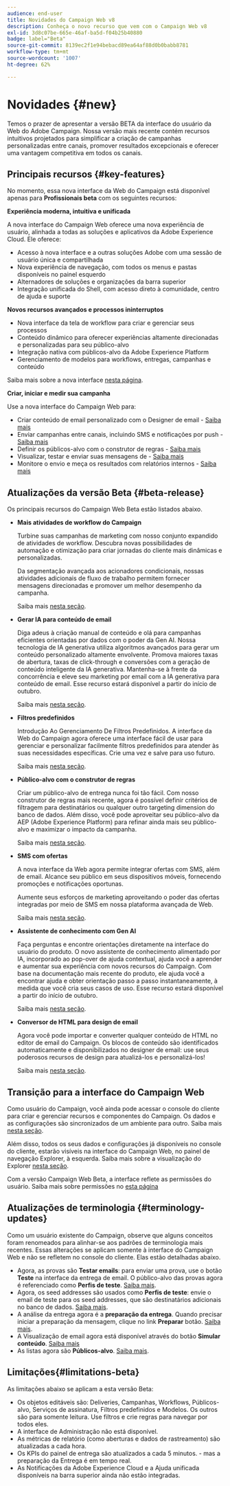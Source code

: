```yaml
---
audience: end-user
title: Novidades do Campaign Web v8
description: Conheça o novo recurso que vem com o Campaign Web v8
exl-id: 3d8c07be-665e-46af-ba5d-f04b25b40880
badge: label="Beta"
source-git-commit: 8139ec2f1e94bebacd89ea64af88d0b0babb8781
workflow-type: tm+mt
source-wordcount: '1007'
ht-degree: 62%

---
```



# Novidades {#new}

Temos o prazer de apresentar a versão BETA da interface do usuário da Web do Adobe Campaign. Nossa versão mais recente contém recursos intuitivos projetados para simplificar a criação de campanhas personalizadas entre canais, promover resultados excepcionais e oferecer uma vantagem competitiva em todos os canais.

## Principais recursos {#key-features}

No momento, essa nova interface da Web do Campaign está disponível apenas para **Profissionais beta** com os seguintes recursos:

**Experiência moderna, intuitiva e unificada**

A nova interface do Campaign Web oferece uma nova experiência de usuário, alinhada a todas as soluções e aplicativos da Adobe Experience Cloud. Ele oferece:

* Acesso à nova interface e a outras soluções Adobe com uma sessão de usuário única e compartilhada
* Nova experiência de navegação, com todos os menus e pastas disponíveis no painel esquerdo
* Alternadores de soluções e organizações da barra superior
* Integração unificada do Shell, com acesso direto à comunidade, centro de ajuda e suporte

**Novos recursos avançados e processos ininterruptos**

* Nova interface da tela de workflow para criar e gerenciar seus processos
* Conteúdo dinâmico para oferecer experiências altamente direcionadas e personalizadas para seu público-alvo
* Integração nativa com públicos-alvo da Adobe Experience Platform
* Gerenciamento de modelos para workflows, entregas, campanhas e conteúdo

Saiba mais sobre a nova interface [nesta página](../get-started/user-interface.md).

**Criar, iniciar e medir sua campanha**

Use a nova interface do Campaign Web para:

* Criar conteúdo de email personalizado com o Designer de email - [Saiba mais](../content/edit-content.md)
* Enviar campanhas entre canais, incluindo SMS e notificações por push - [Saiba mais](../workflows/activities/channels.md)
* Definir os públicos-alvo com o construtor de regras - [Saiba mais](../audience/about-recipients.md)
* Visualizar, testar e enviar suas mensagens de  - [Saiba mais](../monitor/prepare-send.md)
* Monitore o envio e meça os resultados com relatórios internos - [Saiba mais](../reporting/delivery-reports.md)


## Atualizações da versão Beta {#beta-release}

Os principais recursos do Campaign Web Beta estão listados abaixo.

* **Mais atividades de workflow do Campaign**

  Turbine suas campanhas de marketing com nosso conjunto expandido de atividades de workflow. Descubra novas possibilidades de automação e otimização para criar jornadas do cliente mais dinâmicas e personalizadas.

  Da segmentação avançada aos acionadores condicionais, nossas atividades adicionais de fluxo de trabalho permitem fornecer mensagens direcionadas e promover um melhor desempenho da campanha.

  Saiba mais [nesta seção](../workflows/gs-workflows.md).

* **Gerar IA para conteúdo de email**

  Diga adeus à criação manual de conteúdo e olá para campanhas eficientes orientadas por dados com o poder da Gen AI.  Nossa tecnologia de IA generativa utiliza algoritmos avançados para gerar um conteúdo personalizado altamente envolvente. Promova maiores taxas de abertura, taxas de click-through e conversões com a geração de conteúdo inteligente da IA generativa. Mantenha-se à frente da concorrência e eleve seu marketing por email com a IA generativa para conteúdo de email. Esse recurso estará disponível a partir do início de outubro.

  Saiba mais [nesta seção](../content/generative-gs.md).

* **Filtros predefinidos**

  Introdução Ao Gerenciamento De Filtros Predefinidos. A interface da Web do Campaign agora oferece uma interface fácil de usar para gerenciar e personalizar facilmente filtros predefinidos para atender às suas necessidades específicas. Crie uma vez e salve para uso futuro.

  Saiba mais [nesta seção](../get-started/predefined-filters.md).

* **Público-alvo com o construtor de regras**

  Criar um público-alvo de entrega nunca foi tão fácil. Com nosso construtor de regras mais recente, agora é possível definir critérios de filtragem para destinatários ou qualquer outro targeting dimension do banco de dados. Além disso, você pode aproveitar seu público-alvo da AEP (Adobe Experience Platform) para refinar ainda mais seu público-alvo e maximizar o impacto da campanha.

  Saiba mais [nesta seção](../audience/segment-builder.md).

* **SMS com ofertas**

  A nova interface da Web agora permite integrar ofertas com SMS, além de email. Alcance seu público em seus dispositivos móveis, fornecendo promoções e notificações oportunas.

  Aumente seus esforços de marketing aproveitando o poder das ofertas integradas por meio de SMS em nossa plataforma avançada de Web.

  Saiba mais [nesta seção](../content/offers.md).

<!--
* Adobe Experience Manager (AEM) Integration
    
    With our AEM integration extended to web UI, you can easily manage assets and synchronize full HTML templates, empowering you to create captivating digital experiences without any hassle. 
    
    Elevate and streamline your content management capabilities on the web UI with this integration to boost productivity.
-->

* **Assistente de conhecimento com Gen AI**

  Faça perguntas e encontre orientações diretamente na interface do usuário do produto. O novo assistente de conhecimento alimentado por IA, incorporado ao pop-over de ajuda contextual, ajuda você a aprender e aumentar sua experiência com novos recursos do Campaign. Com base na documentação mais recente do produto, ele ajuda você a encontrar ajuda e obter orientação passo a passo instantaneamente, à medida que você cria seus casos de uso. Esse recurso estará disponível a partir do início de outubro.

  Saiba mais [nesta seção](../get-started/using-ai.md).

* **Conversor de HTML para design de email**

  Agora você pode importar e converter qualquer conteúdo de HTML no editor de email do Campaign. Os blocos de conteúdo são identificados automaticamente e disponibilizados no designer de email: use seus poderosos recursos de design para atualizá-los e personalizá-los!

  Saiba mais [nesta seção](../content/existing-content.md).


## Transição para a interface do Campaign Web

Como usuário do Campaign, você ainda pode acessar o console do cliente para criar e gerenciar recursos e componentes do Campaign. Os dados e as configurações são sincronizados de um ambiente para outro. Saiba mais [nesta seção](../get-started/get-started.md#about-campaign-client-consoleac-client).

Além disso, todos os seus dados e configurações já disponíveis no console do cliente, estarão visíveis na interface do Campaign Web, no painel de navegação Explorer, à esquerda. Saiba mais sobre a visualização do Explorer [nesta seção](../get-started/user-interface.md#explorer-user-interface-explorer).

Com a versão Campaign Web Beta, a interface reflete as permissões do usuário. Saiba mais sobre permissões no [esta página](../get-started/permissions.md)

## Atualizações de terminologia {#terminology-updates}

Como um usuário existente do Campaign, observe que alguns conceitos foram renomeados para alinhar-se aos padrões de terminologia mais recentes. Essas alterações se aplicam somente à interface do Campaign Web e não se refletem no console do cliente. Elas estão detalhadas abaixo.

* Agora, as provas são **Testar emails**: para enviar uma prova, use o botão **Teste** na interface da entrega de email. O público-alvo das provas agora é referenciado como **Perfis de teste**. [Saiba mais](../preview-test/test-deliveries.md).
* Agora, os seed addresses são usados como **Perfis de teste**: envie o email de teste para os seed addresses, que são destinatários adicionais no banco de dados. [Saiba mais](../preview-test/test-deliveries.md).
* A análise da entrega agora é a **preparação da entrega**. Quando precisar iniciar a preparação da mensagem, clique no link **Preparar** botão. [Saiba mais](../monitor/prepare-send.md).
* A Visualização de email agora está disponível através do botão **Simular conteúdo**. [Saiba mais](../preview-test/preview-test.md)
* As listas agora são **Públicos-alvo**. [Saiba mais](../audience/about-recipients.md).

## Limitações{#limitations-beta}

As limitações abaixo se aplicam a esta versão Beta:

* Os objetos editáveis são: Deliveries, Campanhas, Workflows, Públicos-alvo, Serviços de assinatura, Filtros predefinidos e Modelos. Os outros são para somente leitura. Use filtros e crie regras para navegar por todos eles.
* A interface de Administração não está disponível.
* As métricas de relatório (como aberturas e dados de rastreamento) são atualizadas a cada hora.
* Os KPIs do painel de entrega são atualizados a cada 5 minutos. - mas a preparação da Entrega é em tempo real.
* As Notificações da Adobe Experience Cloud e a Ajuda unificada disponíveis na barra superior ainda não estão integradas.

